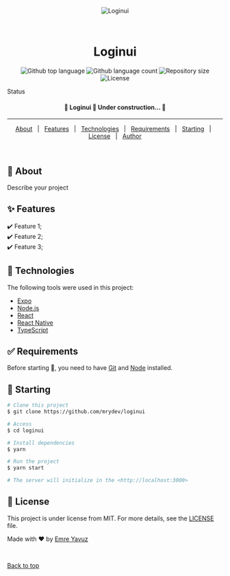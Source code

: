<div align="center" id="top"> 
  <img src="./.github/app.gif" alt="Loginui" />

  &#xa0;

  <!-- <a href="https://loginui.netlify.app">Demo</a> -->
</div>

<h1 align="center">Loginui</h1>

<p align="center">
  <img alt="Github top language" src="https://img.shields.io/github/languages/top/mrydev/loginui?color=56BEB8">

  <img alt="Github language count" src="https://img.shields.io/github/languages/count/mrydev/loginui?color=56BEB8">

  <img alt="Repository size" src="https://img.shields.io/github/repo-size/mrydev/loginui?color=56BEB8">

  <img alt="License" src="https://img.shields.io/github/license/mrydev/loginui?color=56BEB8">

  <!-- <img alt="Github issues" src="https://img.shields.io/github/issues/mrydev/loginui?color=56BEB8" /> -->

  <!-- <img alt="Github forks" src="https://img.shields.io/github/forks/mrydev/loginui?color=56BEB8" /> -->

  <!-- <img alt="Github stars" src="https://img.shields.io/github/stars/mrydev/loginui?color=56BEB8" /> -->
</p>

Status 

<h4 align="center"> 
	🚧  Loginui 🚀 Under construction...  🚧
</h4> 

<hr>

<p align="center">
  <a href="#dart-about">About</a> &#xa0; | &#xa0; 
  <a href="#sparkles-features">Features</a> &#xa0; | &#xa0;
  <a href="#rocket-technologies">Technologies</a> &#xa0; | &#xa0;
  <a href="#white_check_mark-requirements">Requirements</a> &#xa0; | &#xa0;
  <a href="#checkered_flag-starting">Starting</a> &#xa0; | &#xa0;
  <a href="#memo-license">License</a> &#xa0; | &#xa0;
  <a href="https://github.com/mrydev" target="_blank">Author</a>
</p>

<br>

## :dart: About ##

Describe your project

## :sparkles: Features ##

:heavy_check_mark: Feature 1;\
:heavy_check_mark: Feature 2;\
:heavy_check_mark: Feature 3;

## :rocket: Technologies ##

The following tools were used in this project:

- [Expo](https://expo.io/)
- [Node.js](https://nodejs.org/en/)
- [React](https://pt-br.reactjs.org/)
- [React Native](https://reactnative.dev/)
- [TypeScript](https://www.typescriptlang.org/)

## :white_check_mark: Requirements ##

Before starting :checkered_flag:, you need to have [Git](https://git-scm.com) and [Node](https://nodejs.org/en/) installed.

## :checkered_flag: Starting ##

```bash
# Clone this project
$ git clone https://github.com/mrydev/loginui

# Access
$ cd loginui

# Install dependencies
$ yarn

# Run the project
$ yarn start

# The server will initialize in the <http://localhost:3000>
```

## :memo: License ##

This project is under license from MIT. For more details, see the [LICENSE](LICENSE.md) file.


Made with :heart: by <a href="https://github.com/mrydev" target="_blank">Emre Yavuz</a>

&#xa0;

<a href="#top">Back to top</a>
